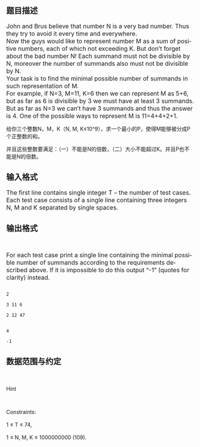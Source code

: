 ## 题目描述

<div class="ptx" lang="en-US">
 <span style="font-size: medium">John and Brus believe that number N is a very bad number. Thus they try to avoid it every time and everywhere. <br> Now the guys would like to represent number M as a sum of positive numbers, each of which not exceeding K. But don’t forget about the bad number N! Each summand must not be divisible by N, moreover the number of summands also must not be divisible by N. <br> Your task is to find the minimal possible number of summands in such representation of M. <br> For example, if N=3, M=11, K=6 then we can represent M as 5+6, but as far as 6 is divisible by 3 we must have at least 3 summands. But as far as N=3 we can’t have 3 summands and thus the answer is 4. One of the possible ways to represent M is 11=4+4+2+1.</span>
</div> 
<p>给你三个整数N，M，K（N, M, K≤10^9），求一个最小的P，使得M能够被分成P个正整数的和。</p> 
<p>并且这些整数要满足：（一）不能是N的倍数，（二）大小不能超过K。并且P也不能是N的倍数。</p>

## 输入格式

<div class="ptx" lang="en-US">
 <span style="font-size: medium">The first line contains single integer T – the number of test cases. Each test case consists of a single line containing three integers N, M and K separated by single spaces.</span>
</div>

## 输出格式

<p class="pst"> </p> 
<div class="ptx" lang="en-US">
 <span style="font-size: medium">For each test case print a single line containing the minimal possible number of summands according to the requirements described above. If it is impossible to do this output “-1” (quotes for clarity) instead.</span>
</div>

```input1
2
3 11 6
2 12 47
```
```output1
4
-1
```
## 数据范围与约定

<p><br><br> Hint</p>
<br> 
<p>Constraints: <br><br> 1 ≤ T ≤ 74, <br><br> 1 ≤ N, M, K ≤ 1000000000 (109).</p>

